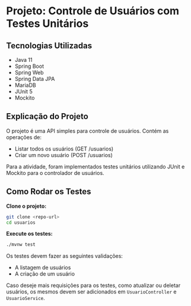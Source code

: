 # Projeto: Controle de Usuários com Testes Unitários

## Tecnologias Utilizadas
- Java 11
- Spring Boot
- Spring Web
- Spring Data JPA
- MariaDB
- JUnit 5
- Mockito

## Explicação do Projeto
O projeto é uma API simples para controle de usuários. Contém as operações de:
- Listar todos os usuários (GET /usuarios)
- Criar um novo usuário (POST /usuarios)

Para a atividade, foram implementados testes unitários utilizando JUnit e Mockito para o controlador de usuários.

## Como Rodar os Testes
**Clone o projeto:**
```bash
git clone <repo-url>
cd usuarios
```

**Execute os testes:**
```bash
./mvnw test
```
Os testes devem fazer as seguintes validações:
- A listagem de usuários
- A criação de um usuário


Caso deseje mais requisições para os testes, como atualizar ou deletar usuários, os mesmos devem ser adicionados em `UsuarioController` e `UsuarioService`.
